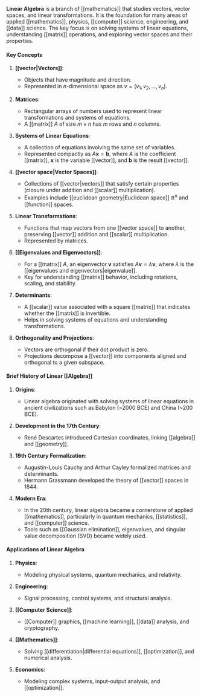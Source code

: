 **Linear Algebra** is a branch of [[mathematics]] that studies vectors, vector spaces, and linear transformations. It is the foundation for many areas of applied [[mathematics]], physics, [[computer]] science, engineering, and [[data]] science. The key focus is on solving systems of linear equations, understanding [[matrix]] operations, and exploring vector spaces and their properties.
#### **Key Concepts**

1. **[[vector|Vectors]]**:
    
    - Objects that have magnitude and direction.
    - Represented in $n$-dimensional space as ${v} = (v_1, v_2, \dots, v_n)$.
2. **Matrices**:
    
    - Rectangular arrays of numbers used to represent linear transformations and systems of equations.
    - A [[matrix]] $A$ of size $m \times n$ has $m$ rows and $n$ columns.
3. **Systems of Linear Equations**:
    
    - A collection of equations involving the same set of variables.
    - Represented compactly as $A\mathbf{x} = \mathbf{b}$, where $A$ is the coefficient [[matrix]], $\mathbf{x}$ is the variable [[vector]], and $\mathbf{b}$ is the result [[vector]].
4. **[[vector space|Vector Spaces]]**:
    
    - Collections of [[vector|vectors]] that satisfy certain properties (closure under addition and [[scalar]] multiplication).
    - Examples include [[euclidean geometry|Euclidean space]] $\mathbb{R}^n$ and [[function]] spaces.
5. **Linear Transformations**:
    
    - Functions that map vectors from one [[vector space]] to another, preserving [[vector]] addition and [[scalar]] multiplication.
    - Represented by matrices.
6. **[[Eigenvalues and Eigenvectors]]**:
    
    - For a [[matrix]] $A$, an eigenvector $\mathbf{v}$ satisfies $A\mathbf{v} = \lambda\mathbf{v}$, where $\lambda$ is the [[eigenvalues and eigenvectors|eigenvalue]].
    - Key for understanding [[matrix]] behavior, including rotations, scaling, and stability.
7. **Determinants**:
    
    - A [[scalar]] value associated with a square [[matrix]] that indicates whether the [[matrix]] is invertible.
    - Helps in solving systems of equations and understanding transformations.
8. **Orthogonality and Projections**:
    
    - Vectors are orthogonal if their dot product is zero.
    - Projections decompose a [[vector]] into components aligned and orthogonal to a given subspace.
#### **Brief History of Linear [[Algebra]]**

1. **Origins**:
    
    - Linear algebra originated with solving systems of linear equations in ancient civilizations such as Babylon (~2000 BCE) and China (~200 BCE).
2. **Development in the 17th Century**:
    
    - René Descartes introduced Cartesian coordinates, linking [[algebra]] and [[geometry]].
3. **19th Century Formalization**:
    
    - Augustin-Louis Cauchy and Arthur Cayley formalized matrices and determinants.
    - Hermann Grassmann developed the theory of [[vector]] spaces in 1844.
4. **Modern Era**:
    
    - In the 20th century, linear algebra became a cornerstone of applied [[mathematics]], particularly in quantum mechanics, [[statistics]], and [[computer]] science.
    - Tools such as [[Gaussian elimination]], eigenvalues, and singular value decomposition (SVD) became widely used.
#### **Applications of Linear Algebra**

1. **Physics**:
    
    - Modeling physical systems, quantum mechanics, and relativity.
2. **Engineering**:
    
    - Signal processing, control systems, and structural analysis.
3. **[[Computer Science]]**:
    
    - [[Computer]] graphics, [[machine learning]], [[data]] analysis, and cryptography.
4. **[[Mathematics]]**:
    
    - Solving [[differentiation|differential equations]], [[optimization]], and numerical analysis.
5. **Economics**:
    
    - Modeling complex systems, input-output analysis, and [[optimization]].